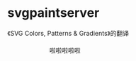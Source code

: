 # svgpaintserver
《SVG Colors, Patterns &amp; Gradients》的翻译

<div style="padding:5px 5px 5px 95px;background:url(img/mark1.svg) 5px 5px no-repeat;">啦啦啦啦啦</div>

